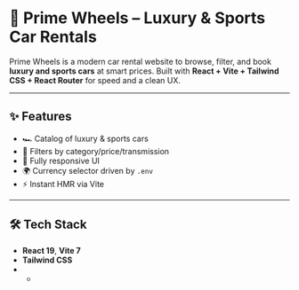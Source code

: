 # 🚗 Prime Wheels – Luxury & Sports Car Rentals

Prime Wheels is a modern car rental website to browse, filter, and book **luxury and sports cars** at smart prices. Built with **React + Vite + Tailwind CSS + React Router** for speed and a clean UX.

---

## ✨ Features
- 🏎️ Catalog of luxury & sports cars
- 🔎 Filters by category/price/transmission
- 📱 Fully responsive UI
- 🌍 Currency selector driven by `.env`
- ⚡ Instant HMR via Vite

---

## 🛠 Tech Stack
- **React 19**, **Vite 7**
- **Tailwind CSS**
- *
